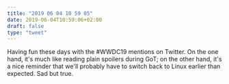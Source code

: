 ```yaml
---
title: "2019 06 04 10 59 05"
date: 2019-06-04T10:59:06+02:00
draft: false
type: "tweet"
---
```

Having fun these days with the #WWDC19 mentions on Twitter. On the one hand, it's much like reading plain spoilers during GoT; on the other hand, it's a nice reminder that we'll probably have to switch back to Linux earlier than expected. Sad but true.
